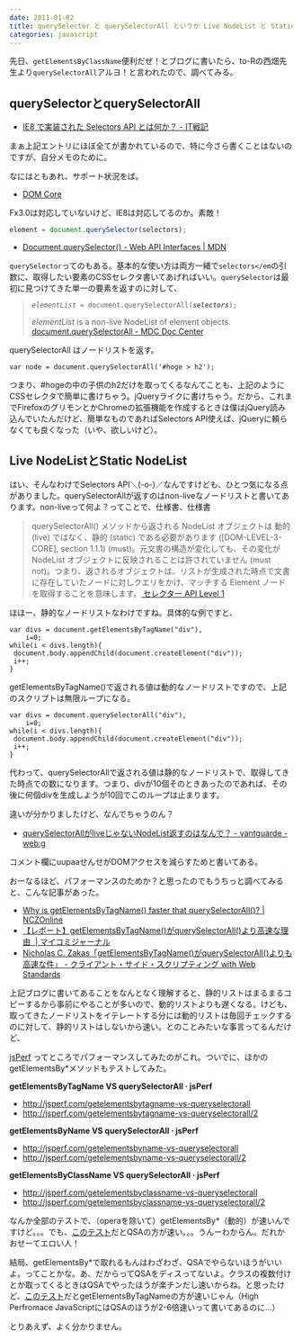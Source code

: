 ```yaml
---
date: 2011-01-02
title: querySelector と querySelectorAll というか Live NodeList と Static NodeList
categories: javascript
---
```


先日、`getElementsByClassName`便利だぜ！とブログに書いたら、to-Rの西畑先生より`querySelectorAll`アルヨ！と言われたので、調べてみる。

## querySelectorとquerySelectorAll

+ [IE8 で実装された Selectors API とは何か？ - IT戦記](http://d.hatena.ne.jp/amachang/20080306/1204787459)

まぁ上記エントリにほぼ全てが書かれているので、特に今さら書くことはないのですが、自分メモのために。

なにはともあれ、サポート状況をば。

+ [DOM Core](http://quirksmode.org/dom/core/)

Fx3.0は対応していないけど、IE8は対応してるのか。素敵！

```javascript
element = document.querySelector(selectors);
```

+ [Document.querySelector() - Web API Interfaces | MDN](https://developer.mozilla.org/en-US/docs/Web/API/Document/querySelector)

`querySelector`ってのもある。基本的な使い方は両方一緒で`selectors</em`の引数に、取得したい要素のCSSセレクタ書いてあげればいい。`querySelector`は最初に見つけてきた単一の要素を返すのに対して、

<blockquote>
<pre><code><em>elementList</em> = document.querySelectorAll(<strong><em>selectors</em></strong>);</code></pre>
<em>elementList</em> is a non-live NodeList of element objects.
<a href="https://developer.mozilla.org/en/DOM/document.querySelectorAll">document.querySelectorAll - MDC Doc Center</a></blockquote>
querySelectorAll はノードリストを返す。
<pre><code>var node = document.querySelectorAll('#hoge &gt; h2');</code></pre>


つまり、#hogeの中の子供のh2だけを取ってくるなんてことも、上記のようにCSSセレクタで簡単に書けちゃう。jQueryライクに書けちゃう。だから、これまでFirefoxのグリモンとかChromeの拡張機能を作成するときは僕はjQuery読み込んでいたんだけど、簡単なものであればSelectors API使えば、jQueryに頼らなくても良くなった（いや、欲しいけど）。

## Live NodeListとStatic NodeList

はい、そんなわけでSelectors API＼(-o-)／なんですけども、ひとつ気になる点がありました。querySelectorAllが返すのはnon-liveなノードリストと書いてあります。non-liveって何よ？ってことで、仕様書、仕様書
<blockquote>querySelectorAll() メソッドから返される NodeList オブジェクトは 動的 (live) ではなく、静的 (static) である必要があります ([DOM-LEVEL-3-CORE], section 1.1.1) (must)。元文書の構造が変化しても、その変化が NodeList オブジェクトに反映されることは許されていません (must not)。つまり、返されるオブジェクトは、リストが生成された時点で文書に存在していたノードに対しクエリをかけ、マッチする Element ノードを取得することを意味します。<a href="http://standards.mitsue.co.jp/resources/w3c/TR/selectors-api/">
セレクター API Level 1</a></blockquote>
ほほー、静的なノードリストなわけですね。具体的な例ですと、

<pre><code>var divs = document.getElementsByTagName("div"),
    i=0;
while(i &lt; divs.length){
 document.body.appendChild(document.createElement("div"));
 i++;
}</code></pre>
getElementsByTagName()で返される値は動的なノードリストですので、上記のスクリプトは無限ループになる。
<pre><code>var divs = document.querySelectorAll("div"),
    i=0;
while(i &lt; divs.length){
 document.body.appendChild(document.createElement("div"));
 i++;
}</code></pre>
代わって、querySelectorAllで返される値は静的なノードリストで、取得してきた時点での数になります。つまり、divが10個そのときあったのであれば、その後に何個divを生成しようが10回でこのループは止まります。

違いが分かりましたけど、なんでちゃうのん？
<ul>
	<li><a href="http://web.g.hatena.ne.jp/vantguarde/20081114/1226673398">querySelectorAllがliveじゃないNodeList返すのはなんで？ - vantguarde - web:g</a></li>
</ul>
コメント欄にuupaaせんせがDOMアクセスを減らすためと書いてある。

おーなるほど、パフォーマンスのためか？と思ったのでもうちっと調べてみると、こんな記事があった。
<ul>
	<li><a href="http://www.nczonline.net/blog/2010/09/28/why-is-getelementsbytagname-faster-that-queryselectorall/">Why is getElementsByTagName() faster that querySelectorAll()? | NCZOnline</a></li>
	<li><a href="http://journal.mycom.co.jp/articles/2010/10/01/javascript-nodelist-difference/index.html">【レポート】getElementsByTagName()がquerySelectorAll()より高速な理由  | マイコミジャーナル</a></li>
	<li><a href="http://d.hatena.ne.jp/vwxyz/20101005">Nicholas C. Zakas「getElementsByTagName()がquerySelectorAll()よりも高速な件」 - クライアント・サイド・スクリプティング with Web Standards</a></li>
</ul>
上記ブログに書いてあることをなんとなく理解すると、静的リストはまるまるコピーするから事前にやることが多いので、動的リストよりも遅くなる。けども、取ってきたノードリストをイテレートする分には動的リストは毎回チェックするのに対して、静的リストはしないから速い。とのことみたいな事言ってるんだけど、

<a href="http://jsperf.com/">jsPerf</a> ってところでパフォーマンスしてみたのがこれ。ついでに、ほかのgetElementsBy*メソッドもテストしてみた。

<strong>getElementsByTagName VS querySelectorAll · jsPerf</strong>
<ul>
	<li><a href="http://jsperf.com/getelementsbytagname-vs-queryselectorall">http://jsperf.com/getelementsbytagname-vs-queryselectorall</a></li>
	<li><a href="http://jsperf.com/getelementsbytagname-vs-queryselectorall/2">http://jsperf.com/getelementsbytagname-vs-queryselectorall/2</a></li>
</ul>
<strong>getElementsByName VS querySelectorAll · jsPerf</strong>
<ul>
	<li><a href="http://jsperf.com/getelementsbyname-vs-queryselectorall">http://jsperf.com/getelementsbyname-vs-queryselectorall</a></li>
	<li><a href="http://jsperf.com/getelementsbyname-vs-queryselectorall/2">http://jsperf.com/getelementsbyname-vs-queryselectorall/2</a></li>
</ul>
<strong>getElementsByClassName VS querySelectorAll · jsPerf</strong>
<ul>
	<li><a href="http://jsperf.com/getelementsbyclassname-vs-queryselectorall">http://jsperf.com/getelementsbyclassname-vs-queryselectorall</a></li>
	<li><a href="http://jsperf.com/getelementsbyclassname-vs-queryselectorall/2">http://jsperf.com/getelementsbyclassname-vs-queryselectorall/2</a></li>
</ul>
なんか全部のテストで、（operaを除いて）getElementsBy*（動的）が速いんですけど。。。でも、<a href="http://jsperf.com/getelementsbytagname-a-0-vs-queryselector-a/4">このテスト</a>だとQSAの方が速い。。。うんーわからん。だれかおせーてエロい人！

結局、getElementsBy*で取れるもんはわざわざ、QSAでやらないほうがいいよ。ってことかな。あ、だからってQSAをディスってないよ。クラスの複数付けとか取ってくるときはQSAでやったほうが楽チンだし速いからね。と思ったけど、<a href="http://jsperf.com/the-benefit-of-using-the-selectors-api">このテスト</a>だとgetElementsByTagNameの方が速いじゃん（High Perfromace JavaScriptにはQSAのほうが2-6倍速いって書いてあるのに...）

とりあえず、よく分かりません。
